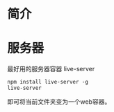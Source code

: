 # 简介

# 服务器
最好用的服务器容器 live-server
```
npm install live-server -g
live-server
```
即可将当前文件夹变为一个web容器。
